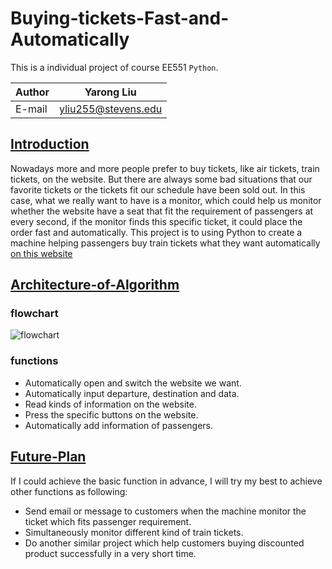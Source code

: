 # Buying-tickets-Fast-and-Automatically
This is a individual project of course EE551 `Python`.

|Author|Yarong Liu|
|---|---
|E-mail|yliu255@stevens.edu

## [Introduction](#Introduction)
Nowadays more and more people prefer to buy tickets, like air tickets, train tickets, on the website. But there are always some bad situations that our favorite tickets or the tickets fit our schedule have been sold out. In this case, what we really want to have is a monitor, which could help us monitor whether the website have a seat that fit the requirement of passengers at every second, if the monitor finds this specific ticket, it could place the order fast and automatically. This project is to using Python to create a machine helping passengers buy train tickets what they want automatically 
[on this website](https://www.12306.cn "a chinese train website")


## [Architecture-of-Algorithm](#Architecture-of-Algorithm)
### flowchart
![](https://github.com/MidgeLiu/Buying-tickets-Fast-and-Automatically/raw/master/flowchart.png "flowchart")
### functions
* Automatically open and switch the website we want. 
* Automatically input departure, destination and data.
* Read kinds of information on the website.
* Press the specific buttons on the website.
* Automatically add information of passengers.


## [Future-Plan](#Future-Plan)
If I could achieve the basic function in advance, I will try my best to achieve other functions as following:
* Send email or message to customers when the machine monitor the ticket which fits passenger requirement.
* Simultaneously monitor different kind of train tickets.
* Do another similar project which help customers buying discounted product successfully in a very short time.
